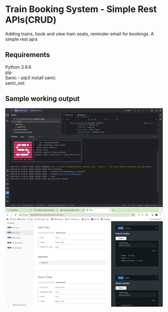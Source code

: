 # Train Booking System - Simple Rest APIs(CRUD)

Adding trains, book and view train seats, reminder email for bookings. A simple rest apis

## Requirements
Python 3.9.6<br/>
pip<br/>
Sanic - pip3 install sanic<br/>
sanic_ext


## Sample working output
![alt text](https://github.com/ramdevji/SimpleTrainTicket/blob/master/TrainTicketBooKingSystem/service_running.png) <br/>
![alt text](https://github.com/ramdevji/SimpleTrainTicket/blob/master/TrainTicketBooKingSystem/local_server_output.png)

